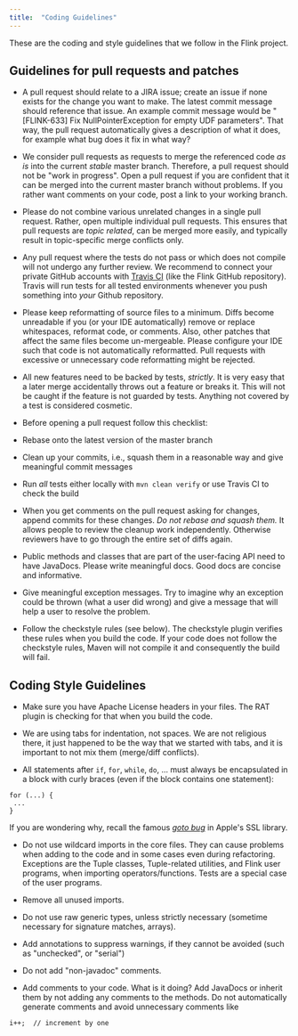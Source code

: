 ```yaml
---
title:  "Coding Guidelines"
---
```


These are the coding and style guidelines that we follow in the Flink project.

## Guidelines for pull requests and patches

- A pull request should relate to a JIRA issue; create an issue if none exists for the change you want to make. The latest commit message should reference that issue. An example commit message would be "[FLINK-633] Fix NullPointerException for empty UDF parameters". That way, the pull request automatically gives a description of what it does, for example what bug does it fix in what way?

- We consider pull requests as requests to merge the referenced code *as is* into the current *stable* master branch. Therefore, a pull request should not be "work in progress". Open a pull request if you are confident that it can be merged into the current master branch without problems. If you rather want comments on your code, post a link to your working branch.

- Please do not combine various unrelated changes in a single pull request. Rather, open multiple individual pull requests. This ensures that pull requests are *topic related*, can be merged more easily, and typically result in topic-specific merge conflicts only.

- Any pull request where the tests do not pass or which does not compile will not undergo any further review. We recommend to connect your private GitHub accounts with [Travis CI](http://travis-ci.org/) (like the Flink GitHub repository). Travis will run tests for all tested environments whenever you push something into *your* Github repository.

- Please keep reformatting of source files to a minimum. Diffs become unreadable if you (or your IDE automatically) remove or replace whitespaces, reformat code, or comments. Also, other patches that affect the same files become un-mergeable. Please configure your IDE such that code is not automatically reformatted. Pull requests with excessive or unnecessary code reformatting might be rejected.

- All new features need to be backed by tests, *strictly*. It is very easy that a later merge accidentally throws out a feature or breaks it. This will not be caught if the feature is not guarded by tests. Anything not covered by a test is considered cosmetic.

- Before opening a pull request follow this checklist:
 - Rebase onto the latest version of the master branch
 - Clean up your commits, i.e., squash them in a reasonable way and give meaningful commit messages
 - Run *all* tests either locally with ```mvn clean verify``` or use Travis CI to check the build

- When you get comments on the pull request asking for changes, append commits for these changes. *Do not rebase and squash them.* It allows people to review the cleanup work independently. Otherwise reviewers have to go through the entire set of diffs again.

- Public methods and classes that are part of the user-facing API need to have JavaDocs. Please write meaningful docs. Good docs are concise and informative.

- Give meaningful exception messages. Try to imagine why an exception could be thrown (what a user did wrong) and give a message that will help a user to resolve the problem.

- Follow the checkstyle rules (see below). The checkstyle plugin verifies these rules when you build the code. If your code does not follow the checkstyle rules, Maven will not compile it and consequently the build will fail.


## Coding Style Guidelines

- Make sure you have Apache License headers in your files. The RAT plugin is checking for that when you build the code.

- We are using tabs for indentation, not spaces. We are not religious there, it just happened to be the way that we started with tabs, and it is important to not mix them (merge/diff conflicts).

- All statements after `if`, `for`, `while`, `do`, ... must always be encapsulated in a block with curly braces (even if the block contains one statement):
```
for (...) {
 ...
}
```
If you are wondering why, recall the famous [*goto bug*](https://www.imperialviolet.org/2014/02/22/applebug.html) in Apple's SSL library.


-  Do not use wildcard imports in the core files. They can cause problems when adding to the code and in some cases even during refactoring. Exceptions are the Tuple classes, Tuple-related utilities, and Flink user programs, when importing operators/functions. Tests are a special case of the user programs.
  
- Remove all unused imports.

- Do not use raw generic types, unless strictly necessary (sometime necessary for signature matches, arrays).

- Add annotations to suppress warnings, if they cannot be avoided (such as "unchecked", or "serial")

- Do not add "non-javadoc" comments. 

- Add comments to your code. What is it doing? Add JavaDocs or inherit them by not adding any comments to the methods. Do not automatically generate comments and avoid unnecessary comments like
```
i++;  // increment by one
```


